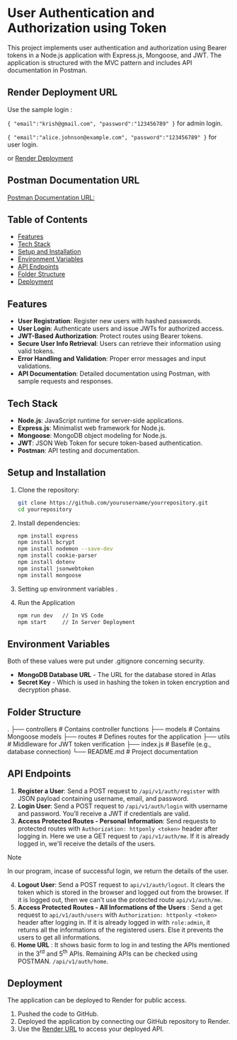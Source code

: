 # User Authentication and Authorization using Token

This project implements user authentication and authorization using Bearer tokens in a Node.js application with Express.js, Mongoose, and JWT. The application is structured with the MVC pattern and includes API documentation in Postman.



## Render Deployment URL 
Use the sample login :

`{
    "email":"krish@gmail.com",
    "password":"123456789"
}` for admin login.

`{
    "email":"alice.johnson@example.com",
    "password":"123456789"
}` for user login.


or
[Render Deployment]()

## Postman Documentation URL
[Postman Documentation URL:](https://documenter.getpostman.com/view/38692959/2sAYBUDsEf)

## Table of Contents
- [Features](#features)
- [Tech Stack](#tech-stack)
- [Setup and Installation](#setup-and-installation)
- [Environment Variables](#environment-variables)
- [API Endpoints](#api-endpoints)
- [Folder Structure](#folder-structure)
- [Deployment](#deployment)


## Features
- **User Registration**: Register new users with hashed passwords.
- **User Login**: Authenticate users and issue JWTs for authorized access.
- **JWT-Based Authorization**: Protect routes using Bearer tokens.
- **Secure User Info Retrieval**: Users can retrieve their information using valid tokens.
- **Error Handling and Validation**: Proper error messages and input validations.
- **API Documentation**: Detailed documentation using Postman, with sample requests and responses.

## Tech Stack
- **Node.js**: JavaScript runtime for server-side applications.
- **Express.js**: Minimalist web framework for Node.js.
- **Mongoose**: MongoDB object modeling for Node.js.
- **JWT**: JSON Web Token for secure token-based authentication.
- **Postman**: API testing and documentation.

## Setup and Installation
1. Clone the repository:
   ```bash
   git clone https://github.com/yourusername/yourrepository.git
   cd yourrepository

2. Install dependencies:

    ```bash 
    npm install express
    npm install bcrypt
    npm install nodemon --save-dev
    npm install cookie-parser
    npm install dotenv
    npm install jsonwebtoken 
    npm install mongoose

3. Setting up environment variables .
4. Run the Application
    ```bash
    npm run dev   // In VS Code
    npm start     // In Server Deployment

## Environment Variables

Both of these values were put under .gitignore concerning security.

- **MongoDB Database URL** - The URL for the database stored in Atlas
- **Secret Key** - Which is used in hashing the token in token encryption and decryption phase. 



## Folder Structure

.
├── controllers      # Contains controller functions
├── models           # Contains Mongoose models
├── routes           # Defines routes for the application
├── utils            # Middleware for JWT token verification
├── index.js         # Basefile (e.g., database connection)
└── README.md        # Project documentation

## API Endpoints

1. **Register a User**: Send a POST request to `/api/v1/auth/register` with JSON payload containing username, email, and password.
2. **Login User**: Send a POST request to `/api/v1/auth/login` with username and password. You’ll receive a JWT if credentials are valid.
3. **Access Protected Routes - Personal Information**: Send requests to protected routes with `Authorization: httponly <token>` header after logging in.
Here we use a GET request to `/api/v1/auth/me`. If it is already logged in, we'll receive the details of the users.
> [!NOTE]
> In our program, incase of successful login, we return the details of the user.

4. **Logout User**: Send a POST request to `api/v1/auth/logout`. It clears the token which is stored in the browser and logged out from the browser. If it is logged out, then we can't use the protected route `api/v1/auth/me`.
5. **Access Protected Routes - All Informations of the Users** : Send a get request to `api/v1/auth/users` with `Authorization: httponly <token>` header after logging in. If it is already logged in with `role:admin`, it returns all the informations of the registered users. Else it prevents the users to get all informations. 
6. **Home URL** : It shows basic form to log in and testing the APIs mentioned in the 3<sup>rd</sup> and 5<sup>th</sup> APIs. Remaining APIs can be checked using POSTMAN. `/api/v1/auth/home`.




## Deployment

The application can be deployed to Render for public access.

1. Pushed the code to GitHub.
2. Deployed the application by connecting our GitHub repository to Render.
3. Use the [Render URL]() to access your deployed API.


